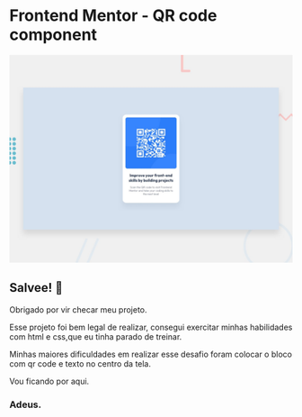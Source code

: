 # Frontend Mentor - QR code component

![Design preview for the QR code component coding challenge](./design/desktop-preview.jpg)

## Salvee! 👋

Obrigado por vir checar meu projeto.

Esse projeto foi bem legal de realizar, consegui exercitar minhas habilidades com html e css,que eu tinha parado de treinar.

Minhas maiores dificuldades em realizar esse desafio foram colocar o bloco com qr code e texto no centro da tela.

Vou ficando por aqui. 

### Adeus.
